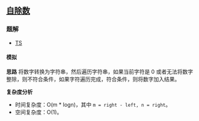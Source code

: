 ## [自除数](https://leetcode.cn/problems/self-dividing-numbers/)
### 题解
+ [TS](../../ts/768/728.ts)

#### 模拟
**思路**
将数字转换为字符串，然后遍历字符串，如果当前字符是 0 或者无法将数字整除，则不符合条件，如果字符遍历完成，符合条件，则将数字加入结果。

**复杂度分析**
+ 时间复杂度：O(m * logn)，其中 `m = right - left, n = right`。
+ 空间复杂度：O(1)。